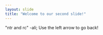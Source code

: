 ```yaml
---
layout: slide
title: "Welcome to our second slide!"
---
```

"ntr and rc" -ali; 
Use the left arrow to go back!
